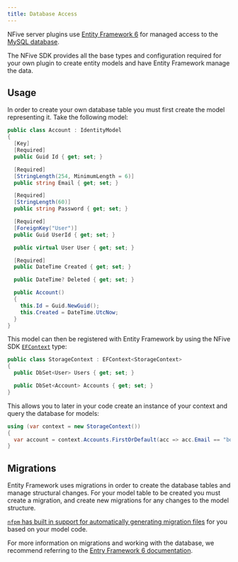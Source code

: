 ```yaml
---
title: Database Access
---
```


NFive server plugins use [Entity Framework 6](https://docs.microsoft.com/ef/ef6/) for managed access to the [MySQL database](getting-started-database.md).

The NFive SDK provides all the base types and configuration required for your own plugin to create entity models and have Entity Framework manage the data.

## Usage

In order to create your own database table you must first create the model representing it. Take the following model:

```csharp
public class Account : IdentityModel
{
  [Key]
  [Required]
  public Guid Id { get; set; }

  [Required]
  [StringLength(254, MinimumLength = 6)]
  public string Email { get; set; }

  [Required]
  [StringLength(60)]
  public string Password { get; set; }

  [Required]
  [ForeignKey("User")]
  public Guid UserId { get; set; }

  public virtual User User { get; set; }

  [Required]
  public DateTime Created { get; set; }

  public DateTime? Deleted { get; set; }

  public Account()
  {
    this.Id = Guid.NewGuid();
    this.Created = DateTime.UtcNow;
  }
}
```

This model can then be registered with Entity Framework by using the NFive SDK [`EFContext`](https://github.com/NFive/SDK.Server/blob/master/Storage/EFContext.cs) type:

```csharp
public class StorageContext : EFContext<StorageContext>
{
  public DbSet<User> Users { get; set; }

  public DbSet<Account> Accounts { get; set; }
}
```

This allows you to later in your code create an instance of your context and query the database for models:

```csharp
using (var context = new StorageContext())
{
  var account = context.Accounts.FirstOrDefault(acc => acc.Email == "bob@example.com" && acc.Deleted == null);
}
```

## Migrations

Entity Framework uses migrations in order to create the database tables and manage structural changes. For your model table to be created you must create a migration, and create new migrations for any changes to the model structure.

[`nfpm` has built in support for automatically generating migration files](nfpm/command-reference.md#migrate) for you based on your model code.

For more information on migrations and working with the database, we recommend referring to the [Entry Framework 6 documentation](https://docs.microsoft.com/ef/ef6/get-started).
